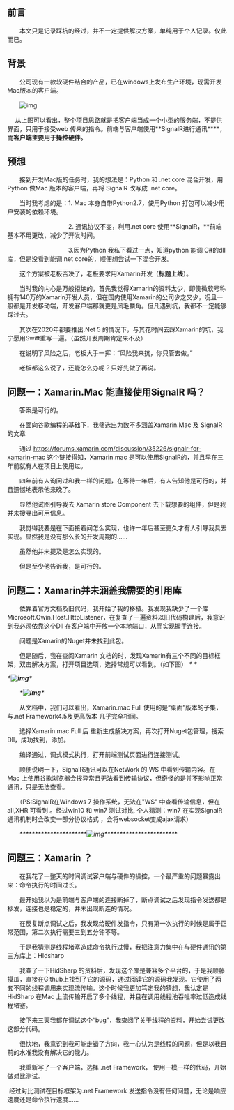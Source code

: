 ## 前言

　　本文只是记录踩坑的经过，并不一定提供解决方案，单纯用于个人记录。仅此而已。

## 背景

　　公司现有一款软硬件结合的产品，已在windows上发布生产环境，现需开发Mac版本的客户端。

　　![img](https://img2018.cnblogs.com/blog/1292946/201909/1292946-20190909231159447-730236651.png)

 

 　 从上图可以看出，整个项目思路就是把客户端当成一个小型的服务端，不提供界面，只用于接受web 传来的指令。前端与客户端使用**SignalR进行通讯****，**而客户端主要用于操控硬件。**


## 预想

　　接到开发Mac版的任务时，我的想法是：Python 和 .net core 混合开发，用Python 做Mac 版本的客户端，再将 SignalR 改写成 .net core。

　　当时我考虑的是：1. Mac 本身自带Python2.7，使用Python 打包可以减少用户安装的依赖环境。

   　　　　　　　　　　2. 通讯协议不变，利用.net core 使用**SignalR，**前端基本不用更改，减少了开发时间。

　　　　　　　　　　3.因为Python 我私下看过一点，知道python 能调 C#的dll库，但是没看到能调.net core的，顺便想尝试一下混合开发。

　　这个方案被老板否决了，老板要求用Xamarin开发（**标题上线**）。

　　当时我的内心是万般拒绝的，首先我觉得Xamarin的资料太少，即使微软号称拥有140万的Xamarin开发人员，但在国内使用Xamarin的公司少之又少，况且一般都是开发移动端，开发客户端那就更是凤毛麟角。但凡遇到坑，我都不一定能够踩过去。

　　其次在2020年都要推出.Net 5 的情况下，与其花时间去踩Xamarin的坑，我宁愿用Swift重写一遍。（虽然开发周期肯定来不及）

　　在说明了风险之后，老板大手一挥：“风险我来抗，你只管去做。”

　　老板都这么说了，还能怎么办呢？只好先做了再说。　

   

## 问题一：**Xamarin.Mac 能直接使用SignalR 吗？**

　　答案是可行的。

　　在面向谷歌编程的基础下，我筛选出为数不多涵盖Xamarin.Mac 及 SignalR 的文章

　　通过 https://forums.xamarin.com/discussion/35226/signalr-for-xamarin-mac 这个链接得知，Xamarin.mac 是可以使用SignalR的，并且早在三年前就有人在项目上使用过。

　　四年前有人询问过和我一样的问题，在等待一年后，有人告知他是可行的，并且遗憾地表示他来晚了。

　　显然他试图引导我去 Xamarin store Component 去下载想要的组件，但是我并未搜寻出可用信息。

　　我觉得我要是在下面接着问怎么实现，也许一年后甚至更久才有人引导我具去实现。显然我是没有那么长的开发周期的……

　　虽然他并未提及是怎么实现的。

　　但是至少他告诉我，是可行的。




## 问题二：**Xamarin并未涵盖我需要的引用库**　　

　　依靠着官方文档及旧代码，我开始了我的移植。我发现我缺少了一个库 Microsoft.Owin.Host.HttpListener，在复查了一遍资料以旧代码构建后，我意识到我必须依靠这个Dll 在客户端中开放一个本地端口，从而实现握手连接。

　　问题是Xamarin的Nuget并未找到此包。

　　但是随后，我在查阅Xamarin 文档的时，发现Xamarin有三个不同的目标框架，双击解决方案，打开项目选项，选择常规可以看到。（如下图） ***\*
\****

***\*![img](https://img2018.cnblogs.com/blog/1292946/201909/1292946-20190915213125412-497490575.png)\****

 

 

 

　　***\*![img](https://img2018.cnblogs.com/blog/1292946/201909/1292946-20190915213454793-2126640929.png)\****

 

　　从文档中，我们可以看出，Xamarin.mac Full 使用的是“桌面”版本的子集，与.net Framework4.5及更高版本 几乎完全相同。

　　选择Xamarin.mac Full 后 重新生成解决方案，再次打开Nuget包管理，搜索Dll，成功找到，添加。

　　编译通过，调式模式执行，打开前端测试页面进行连接测试。

　　顺便说明一下，SignalR通讯可以在NetWork 的 WS 中看到传输内容。在Mac 上使用谷歌浏览器会报异常且无法看到传输协议，但奇怪的是并不影响正常通讯，只是无法查看。

　　（PS:SignalR在Windows 7 操作系统，无法在"WS" 中查看传输信息，但在all,XHR 可看到 。经过win10 和 win7 测试对比, 个人猜测：win7 在实现SignalR 通讯机制时会改变一部分协议格式 ，会将websocket变成ajax请求）

　　***\**\*\*\*\*\*\*\*\*\*\*\*\*\*\*\*\*\*\*\*\*\*![img](https://img2018.cnblogs.com/blog/1292946/201909/1292946-20190918230804370-2093982957.png)\*\*\*\*\*\*\*\*\*\*\*\*\*\*\*\*\*\*\*\*\*\**\***

 

 

## 问题三：Xamarin **？**

　　在我花了一整天的时间调试客户端与硬件的操控，一个最严重的问题暴露出来：命令执行的时间过长。

　　最开始我以为是前端与客户端的连接断掉了，断点调试之后发现指令发送都是秒发，连接也是稳定的，并未出现断连的情况。

　　在反复断点调试之后，我发现给硬件发指令，只有第一次执行的时候是属于正常范围，第二次执行需要三到五分钟不等。

　　于是我猜测是线程堵塞造成命令执行过慢，我把注意力集中在与硬件通讯的第三方库上：HIdsharp

　　我查了一下HidSharp 的资料后，发现这个库是兼容多个平台的，于是我顺藤摸瓜，直接在Github上找到了它的源码，通过阅读它的源码我发现。它使用了两套不同的线程调用来实现流传输。这个时候我更加笃定我的猜想，我认定是HidSharp 在Mac 上流传输开启了多个线程，并且在调用线程池吞吐率过低造成线程堵塞。

　　接下来三天我都在调试这个“bug"，我查阅了关于线程的资料，开始尝试更改这部分代码。

　　很快地，我意识到我可能走错了方向，我一心认为是线程的问题，但是以我目前的水准我没有解决它的能力。

　　我重新写了一个客户端，选择 .net Framework， 使用一模一样的代码，开始做对比测试。

​		经过对比测试在目标框架为.net Framework 发送指令没有任何问题，无论是响应速度还是命令执行速度……

　　

 

　　

 

 

　　

 

 

 

 



　　

　　

##  

 

 